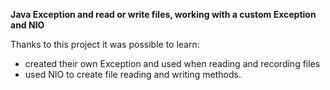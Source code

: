 **Java Exception and read or write files, working with a custom Exception and NIO**

Thanks to this project it was possible to learn:
- created their own Exception and used when reading and recording files
- used NIO to create file reading and writing methods.
